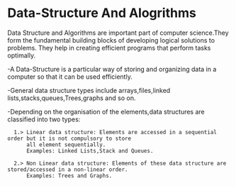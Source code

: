 # Data-Structure And Alogrithms

Data Structure and Algorithms are important part of computer science.They form the fundamental building blocks of developing
logical solutions to problems. They help in creating efficient programs that perform tasks optimally.

-A Data-Structure is a particular way of storing and organizing data in a computer so that it can be used efficiently. 

-General data structure types include arrays,files,linked lists,stacks,queues,Trees,graphs and so on.

-Depending on the organisation of the elements,data structures are classified into two types:
    
      1.> Linear data structure: Elements are accessed in a sequential order but it is not compulsory to store
          all element sequentially.
          Examples: Linked Lists,Stack and Queues.
          
      2.> Non Linear data structure: Elements of these data structure are stored/accessed in a non-linear order.
          Examples: Trees and Graphs.

